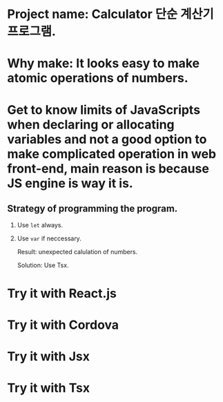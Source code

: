 # Project name: Calculator 단순 계산기 프로그램.

# Why make: It looks easy to make atomic operations of numbers.

# Get to know limits of JavaScripts when declaring or allocating variables and not a good option to make complicated operation in web front-end, main reason is because JS engine is way it is.

## Strategy of programming the program.

1. Use ```let``` always.
2. Use ```var``` if neccessary.

   Result: unexpected calulation of numbers.

   Solution: Use Tsx.

# Try it with React.js
# Try it with Cordova
# Try it with Jsx
# Try it with Tsx
